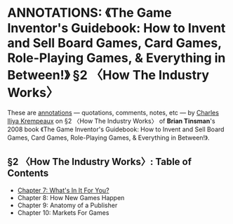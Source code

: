 # ANNOTATIONS: 《The Game Inventor's Guidebook: How to Invent and Sell Board Games, Card Games, Role-Playing Games, & Everything in Between!》 §2 〈How The Industry Works〉

These are [annotations](../) — quotations, comments, notes, etc  — by [Charles Iliya Krempeaux](http://changelog.ca/) on  §2 〈How The Industry Works〉 of **Brian Tinsman**'s 2008 book 《The Game Inventor's Guidebook: How to Invent and Sell Board Games, Card Games, Role-Playing Games, & Everything in Between!》.

## §2 〈How The Industry Works〉: Table of Contents
* [Chapter 7: What's In It For You?](chapter_7/)
* Chapter 8: How New Games Happen
* Chapter 9: Anatomy of a Publisher
* Chapter 10: Markets For Games
